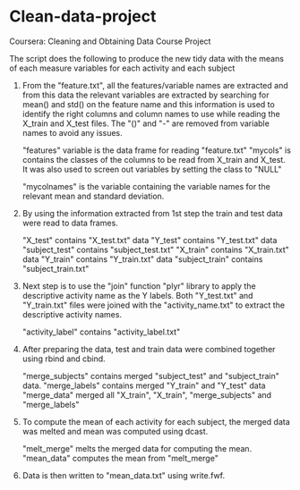 Clean-data-project
==================

Coursera: Cleaning and Obtaining Data Course Project

The script does the following to produce the new tidy data with the means of each 
measure variables for each activity and each subject

1. From the "feature.txt", all the features/variable names are extracted and from this data
   the relevant variables are extracted by searching for mean() and std() on the feature name
   and this information is used to identify the right columns and column names to use while
   reading the X_train and X_test files. The "()" and "-" are removed from variable names to 
   avoid any issues.
   
   "features" variable is the data frame for reading "feature.txt"
   "mycols" is contains the classes of the columns to be read from X_train and X_test. It was
   also used to screen out variables by setting the class to "NULL"
   
   "mycolnames" is the variable containing the variable names for the relevant mean and 
   standard deviation.
   
2. By using the information extracted from 1st step the train and test data were read to data 
   frames.
   
   "X_test" contains "X_test.txt" data
   "Y_test" contains "Y_test.txt" data
   "subject_test" contains "subject_test.txt"
   "X_train" contains "X_train.txt" data
   "Y_train" contains "Y_train.txt" data
   "subject_train" contains "subject_train.txt"
   
3. Next step is to use the "join" function "plyr" library to apply the descriptive activity name
   as the Y labels. Both "Y_test.txt" and "Y_train.txt" files were joined with the "activity_name.txt"
   to extract the descriptive activity names.
   
   "activity_label" contains "activity_label.txt"
   
4. After preparing the data, test and train data were combined together using rbind and cbind.

   "merge_subjects" contains merged "subject_test" and "subject_train" data.
   "merge_labels" contains merged "Y_train" and "Y_test" data
   "merge_data" merged all "X_train", "X_train", "merge_subjects" and "merge_labels"

5. To compute the mean of each activity for each subject, the merged data was melted and mean was 
   computed using dcast.
   
   "melt_merge" melts the merged data for computing the mean.
   "mean_data" computes the mean from "melt_merge"
   
6. Data is then written to "mean_data.txt" using write.fwf.
